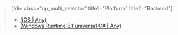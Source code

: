 > [!div class="op_multi_selector" title1="Platform" title2="Backend"]
> * [(iOS | Any)](../articles/mobile-services/mobile-services-ios-handling-conflicts-offline-data.md)
> * [(Windows Runtime 8.1 universal C# | Any)](../articles/mobile-services/mobile-services-windows-store-dotnet-handling-conflicts-offline-data.md)
> 
> 

